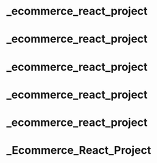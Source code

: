 # _ecommerce_react_project
# _ecommerce_react_project
# _ecommerce_react_project
# _ecommerce_react_project
# _ecommerce_react_project
# _Ecommerce_React_Project
